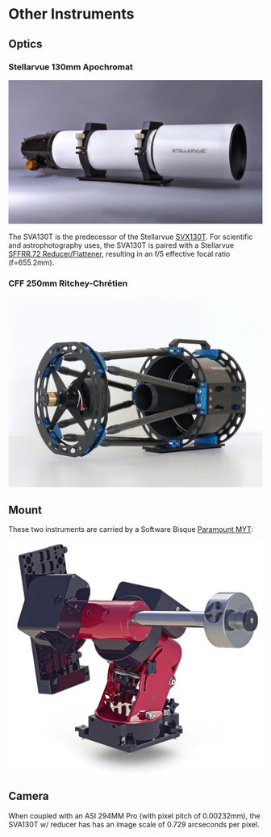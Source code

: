 # Other Instruments

## Optics

### Stellarvue 130mm Apochromat

![Stellarvue SV130T](./photos/SVA130EDT.png)

The SVA130T is the predecessor of the Stellarvue [SVX130T](https://www.stellarvue.com/svx130t/). For scientific and astrophotography uses, the SVA130T is paired with a Stellarvue [SFFRR.72 Reducer/Flattener](./photos/SFFR72-130.jpg), resulting in an f/5 effective focal ratio (f=655.2mm). 

### CFF 250mm Ritchey-Chr&eacute;tien

![CFF RC250 F/8](./photos/250mm-1308-1200x900.jpg)

## Mount

These two instruments are carried by a Software Bisque [Paramount MYT](https://www.bisque.com/product/paramount-myt-portable-robotic-telescope-mount/):

![Paramount MYT](./photos/ParamountMYT.jpg)

## Camera

When coupled with an ASI 294MM Pro (with pixel pitch of 0.00232mm), the SVA130T w/ reducer has has an image scale of 0.729 arcseconds per pixel.

